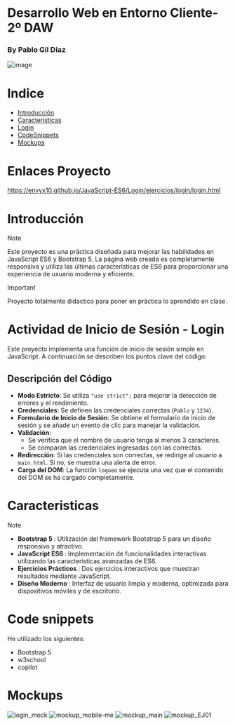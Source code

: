 
<!-- 

Trabajo realizado por Pablo gil diaz alias Envy.
Finalizado dia 03/10.
Asignatura -  Entorno cliente.
Profesor - J.

Que tenga un buen dia J.

 -->

<h1>Desarrollo Web en Entorno Cliente- 2º DAW</h1>
<h3>By Pablo Gil Diaz</h3>

![image](https://github.com/user-attachments/assets/4377f231-3a60-4948-8136-cea4a86cfe11)


<h1 id="indice">Indice</h1>
<ul>
  <li><a href="#introduccion">Introducción</a></li>
  <li><a href="#motivacion">Caracteristicas</a></li>
  
  <li><a href="#log">Login</a></li>
  <li><a href="#code">CodeSnippets</a></li>
  <li><a href="#mock">Mockups</a></li>

</ul>

# Enlaces Proyecto
https://envyx10.github.io/JavaScript-ES6/Login/ejercicios/login/login.html <br>


<h1 id="introduccion">Introducción</h1>

  > [!NOTE]
  > Este proyecto es una práctica diseñada para mejorar las habilidades en JavaScript ES6 y Bootstrap 5. La página web creada es completamente responsiva y utiliza las últimas características de ES6 para proporcionar una experiencia de usuario moderna y eficiente.
  
  >[!IMPORTANT]
  > Proyecto totalmente didactico para poner en práctica lo aprendido en clase.


<h1 id="log"> Actividad de Inicio de Sesión - Login</h1>
Este proyecto implementa una función de inicio de sesión simple en JavaScript. A continuación se describen los puntos clave del código:

## Descripción del Código

- **Modo Estricto**: Se utiliza `"use strict";` para mejorar la detección de errores y el rendimiento.
- **Credenciales**: Se definen las credenciales correctas (`Pablo` y `1234`).
- **Formulario de Inicio de Sesión**: Se obtiene el formulario de inicio de sesión y se añade un evento de clic para manejar la validación.
- **Validación**: 
  - Se verifica que el nombre de usuario tenga al menos 3 caracteres.
  - Se comparan las credenciales ingresadas con las correctas.
- **Redirección**: Si las credenciales son correctas, se redirige al usuario a `main.html`. Si no, se muestra una alerta de error.
- **Carga del DOM**: La función `logueo` se ejecuta una vez que el contenido del DOM se ha cargado completamente.

<h1 id="motivacion">Caracteristicas</h1>

> [!NOTE]
> - <strong>Bootstrap 5 </strong>: Utilización del framework Bootstrap 5 para un diseño responsivo y atractivo. <br>
> - <strong>JavaScript ES6 </strong>: Implementación de funcionalidades interactivas utilizando las características avanzadas de ES6. <br>
> - <strong>Ejercicios Prácticos </strong>: Dos ejercicios interactivos que muestran resultados mediante JavaScript. <br>
> - <strong>Diseño Moderno </strong>: Interfaz de usuario limpia y moderna, optimizada para dispositivos móviles y de escritorio.


<h1 id="code">Code snippets</h1>
He utilizado los siguientes: <br>

- Bootstrap 5 <br>
- w3school  <br>
- copilot
  
<h1 id="mock">Mockups</h1>

![login_mock](https://github.com/user-attachments/assets/b2ed1c56-b44d-4229-8078-c32be1b102af)
![mockup_mobile-me](https://github.com/user-attachments/assets/1298a1bb-cc49-4d53-ac02-ebf8f45827ad)
![mockup_main](https://github.com/user-attachments/assets/543e98e0-b3c6-4f31-9847-65590f033947)
![mockup_EJ01](https://github.com/user-attachments/assets/964bef26-c172-42d0-a063-4abaa585904a)
